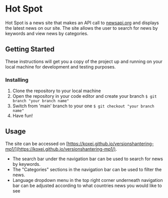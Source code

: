# Hot Spot

Hot Spot is a news site that makes an API call to [newsapi.org](https://newsapi.org/) and displays the latest news on our site. The site allows the user to search for news by keywords and view news by categories.

## Getting Started

These instructions will get you a copy of the project up and running on your local machine for development and testing purposes.


### Installing

1. Clone the repository to your local machine
2. Open the repository in your code editor and create your branch ``` $ git branch "your branch name" ```
3. Switch from 'main' branch to your one ``` $ git checkout "your branch name" ```
4. Have fun!

## Usage

The site can be accessed on [https://koxei.github.io/versionshantering-mp1/](https://koxei.github.io/versionshantering-mp1/).
- The search bar under the navigation bar can be used to search for news by keywords.
- The "Categories" sections in the navigation bar can be used to filter the news.
- Language dropdown menu in the top right corner underneath navigation bar can be adjusted according to what countries news you would like to see